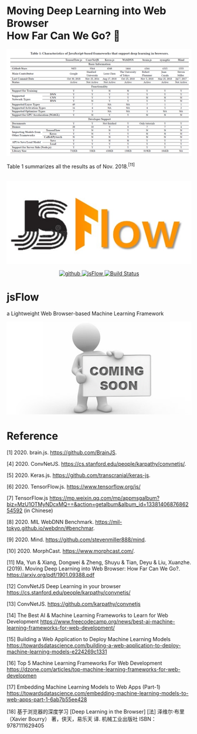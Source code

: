 
# Moving Deep Learning into Web Browser<br> How Far Can We Go? 🐾 

<div align=center>
  <img src="./img/image.png">
</div>

Table 1 summarizes all the results as of Nov. 2018.<sup>[11]</sup>

<br>

<div align=center>
  <img src="./img/JSFlow.jpg">
</div>

<p align="center">
  <a href="https://github.com/Charmve">
    <img src="https://img.shields.io/badge/Github-Charmve-blue" alt="github" logo="github">
  </a>
  <a href="https://github.com/Charmve/jsFlow">
    <img src="https://img.shields.io/badge/👓-jsFlow-yellow" alt="jsFlow">
  </a>
  <a href="https://github.com/Charmve/jsFlow/pulls">
    <img alt="Build Status" src="https://github.com/pybluez/pybluez/workflows/Build/badge.svg">
  </a>
</p>

# jsFlow
a Lightweight Web Browser-based Machine Learning Framework

<div align=center>
  <img src="./img/comming_soon.png">
</div>

# Reference

[1] 2020. brain.js. https://github.com/BrainJS.

[4] 2020. ConvNetJS. https://cs.stanford.edu/people/karpathy/convnetjs/.

[5] 2020. Keras.js. https://github.com/transcranial/keras-js.

[6] 2020. TensorFlow.js. https://www.tensorflow.org/js/

[7] TensorFlow.js https://mp.weixin.qq.com/mp/appmsgalbum?biz=MzU1OTMyNDcxMQ==&action=getalbum&album_id=1338140687686254592 (in Chinese)

[8] 2020. MIL WebDNN Benchmark. https://mil-tokyo.github.io/webdnn/#benchmar.

[9] 2020. Mind. https://github.com/stevenmiller888/mind.

[10] 2020. MorphCast. https://www.morphcast.com/.

[11] Ma, Yun & Xiang, Dongwei & Zheng, Shuyu & Tian, Deyu & Liu, Xuanzhe. (2019). Moving Deep Learning into Web Browser: How Far Can We Go?. https://arxiv.org/pdf/1901.09388.pdf

[12] ConvNetJS Deep Learning in your browser https://cs.stanford.edu/people/karpathy/convnetjs/

[13] ConvNetJS. https://github.com/karpathy/convnetjs

[14] The Best AI & Machine Learning Frameworks to Learn for Web Development https://www.freecodecamp.org/news/best-ai-machine-learning-frameworks-for-web-development/

[15] Building a Web Application to Deploy Machine Learning Models https://towardsdatascience.com/building-a-web-application-to-deploy-machine-learning-models-e224269c1331

[16] Top 5 Machine Learning Frameworks For Web Development https://dzone.com/articles/top-machine-learning-frameworks-for-web-developmen

[17] Embedding Machine Learning Models to Web Apps (Part-1) https://towardsdatascience.com/embedding-machine-learning-models-to-web-apps-part-1-6ab7b55ee428

[18] 基于浏览器的深度学习 [Deep Learning in the Browser] [法] 泽维尔·布里（Xavier Bourry） 著，侠天，易乐天 译. 机械工业出版社 ISBN：9787111629405
